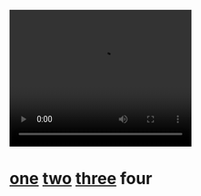 <br /><br /><br /><br /><br /><br /><br /><br />
<p class='center'>
<video width="320" height="240" autoplay loop playsinline controls>
  <source src="frogs.mp4" type="video/mp4">
</video>
<br />
<h1>
</p>
<p class='center'>
<a href="../1">one</a> <a href="../2">two</a> <a href="../3">three</a> four
</p>
